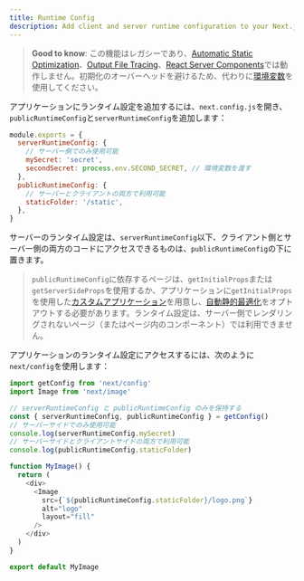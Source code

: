 ```yaml
---
title: Runtime Config
description: Add client and server runtime configuration to your Next.js app.
---
```


<!-- TODO: Fix link -->

> **Good to know**: この機能はレガシーであり、[Automatic Static Optimization](https://nextjs.org/docs/pages/building-your-application/rendering/automatic-static-optimization)、[Output File Tracing](https://nextjs.org/docs/pages/api-reference/next-config-js/output#automatically-copying-traced-files)、[React Server Components](/docs/app-router/building-your-application/rendering/server-components)では動作しません。初期化のオーバーヘッドを避けるため、代わりに[環境変数](https://nextjs.org/docs/pages/building-your-application/configuring/environment-variables)を使用してください。

アプリケーションにランタイム設定を追加するには、`next.config.js`を開き、`publicRuntimeConfig`と`serverRuntimeConfig`を追加します：

```js title="next.config.js"
module.exports = {
  serverRuntimeConfig: {
    // サーバー側でのみ使用可能
    mySecret: 'secret',
    secondSecret: process.env.SECOND_SECRET, // 環境変数を渡す
  },
  publicRuntimeConfig: {
    // サーバーとクライアントの両方で利用可能
    staticFolder: '/static',
  },
}
```

サーバーのランタイム設定は、`serverRuntimeConfig`以下、クライアント側とサーバー側の両方のコードにアクセスできるものは、`publicRuntimeConfig`の下に置きます。

<!-- TODO: Fix link -->

> `publicRuntimeConfig`に依存するページは、`getInitialProps`または`getServerSideProps`を使用するか、アプリケーションに`getInitialProps`を使用した[カスタムアプリケーション](https://nextjs.org/docs/pages/building-your-application/routing/custom-app)を用意し、[自動静的最適化](https://nextjs.org/docs/pages/building-your-application/rendering/automatic-static-optimization)をオプトアウトする必要があります。ランタイム設定は、サーバー側でレンダリングされないページ（またはページ内のコンポーネント）では利用できません。

アプリケーションのランタイム設定にアクセスするには、次のように`next/config`を使用します：

```js
import getConfig from 'next/config'
import Image from 'next/image'

// serverRuntimeConfig と publicRuntimeConfig のみを保持する
const { serverRuntimeConfig, publicRuntimeConfig } = getConfig()
// サーバーサイドでのみ使用可能
console.log(serverRuntimeConfig.mySecret)
// サーバーサイドとクライアントサイドの両方で利用可能
console.log(publicRuntimeConfig.staticFolder)

function MyImage() {
  return (
    <div>
      <Image
        src={`${publicRuntimeConfig.staticFolder}/logo.png`}
        alt="logo"
        layout="fill"
      />
    </div>
  )
}

export default MyImage
```
